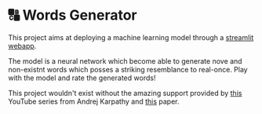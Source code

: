 # 🔠 Words Generator
This project aims at deploying a machine learning model through a [streamlit webapp](https://word-generator.streamlit.app/).  

The model is a neural network which become able to generate nove and non-existnt words which posses a striking resemblance to real-once. Play with the model and rate the generated words!

This project wouldn't exist without the amazing support provided by [this](https://youtube.com/playlist?list=PLAqhIrjkxbuWI23v9cThsA9GvCAUhRvKZ) YouTube series from Andrej Karpathy and [this](https://www.jmlr.org/papers/volume3/bengio03a/bengio03a.pdf) paper.

